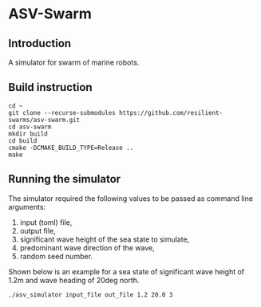 # ASV-Swarm

## Introduction
A simulator for swarm of marine robots.

## Build instruction
``` 
cd ~
git clone --recurse-submodules https://github.com/resilient-swarms/asv-swarm.git
cd asv-swarm
mkdir build
cd build
cmake -DCMAKE_BUILD_TYPE=Release ..
make 
```

## Running the simulator
The simulator required the following values to be passed as command line arguments:
1. input (toml) file, 
2. output file,
3. significant wave height of the sea state to simulate, 
4. predominant wave direction of the wave,
5. random seed number.

Shown below is an example for a sea state of significant wave height of 1.2m and wave heading of 20deg north. 

```
./asv_simulator input_file out_file 1.2 20.0 3
```

